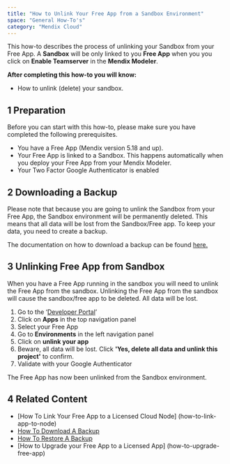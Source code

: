 ```yaml
---
title: "How to Unlink Your Free App from a Sandbox Environment"
space: "General How-To's"
category: "Mendix Cloud"
---
```


This how-to describes the process of unlinking your Sandbox from your Free App. 
A **Sandbox** will be only linked to you **Free App** when you you click on **Enable Teamserver** in the **Mendix Modeler**. 

**After completing this how-to you will know:**

*   How to unlink (delete) your sandbox.

## 1 Preparation

Before you can start with this how-to, please make sure you have completed the following prerequisites.

*   You have a Free App (Mendix version 5.18 and up).
*   Your Free App is linked to a Sandbox. This happens automatically when you deploy your Free App from your Mendix Modeler. 
*   Your Two Factor Google Authenticator is enabled

## 2 Downloading a Backup

Please note that because you are going to unlink the Sandbox from your Free App, the Sandbox environment will be permanently deleted. This means that all data will be lost from the Sandbox/Free app. To keep your data, you need to create a backup.

The documentation on how to download a backup can be found [here.](How+to+download+a+backup)

## 3 Unlinking Free App from Sandbox

When you have a Free App running in the sandbox you will need to unlink the Free App from the sandbox. Unlinking the Free App from the sandbox will cause the sandbox/free app to be deleted. All data will be lost. 

1.  Go to the ‘[Developer Portal](http://home.mendix.com)’
2.  Click on **Apps** in the top navigation panel
3.  Select your Free App
4.  Go to **Environments** in the left navigation panel
5.  Click on **unlink your app**
6.  Beware, all data will be lost. Click **'Yes, delete all data and unlink this project'** to confirm.
7.  Validate with your Google Authenticator

The Free App has now been unlinked from the Sandbox environment.

## 4 Related Content
*   [How To Link Your Free App to a Licensed Cloud Node] (how-to-link-app-to-node) 
*   [How To Download A Backup](how-to-download-a-backup)
*   [How To Restore A Backup](how-to-restore-a-backup)
*   [How to Upgrade your Free App to a Licensed App] (how-to-upgrade-free-app)